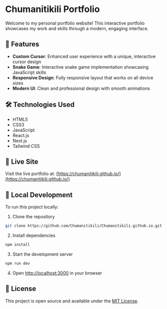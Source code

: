# Chumanitikili Portfolio

Welcome to my personal portfolio website! This interactive portfolio showcases my work and skills through a modern, engaging interface.

## 🌟 Features

- **Custom Cursor**: Enhanced user experience with a unique, interactive cursor design
- **Snake Game**: Interactive snake game implementation showcasing JavaScript skills
- **Responsive Design**: Fully responsive layout that works on all device sizes
- **Modern UI**: Clean and professional design with smooth animations

## 🛠️ Technologies Used

- HTML5
- CSS3
- JavaScript
- React.js
- Next.js
- Tailwind CSS

## 🚀 Live Site

Visit the live portfolio at: [https://chumanitikili.github.io/](https://chumanitikili.github.io/)

## 🔧 Local Development

To run this project locally:

1. Clone the repository
```bash
git clone https://github.com/Chumanitikili/Chumanitikili.github.io.git
```

2. Install dependencies
```bash
npm install
```

3. Start the development server
```bash
npm run dev
```

4. Open [http://localhost:3000](http://localhost:3000) in your browser

## 📝 License

This project is open source and available under the [MIT License](LICENSE).